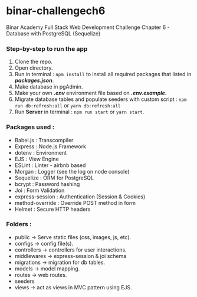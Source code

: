 # binar-challengech6

Binar Academy Full Stack Web Development Challenge Chapter 6 - Database with PostgreSQL (Sequelize)

### Step-by-step to run the app

1. Clone the repo.
2. Open directory.
3. Run in terminal : `npm install` to install all required packages that listed in **_packages.json_**.
4. Make database in pgAdmin.
5. Make your own **_.env_** environment file based on **_.env.example_**.
6. Migrate database tables and populate seeders with custom script : `npm run db:refresh:all` or `yarn db:refresh:all`
7. Run **Server** in terminal : `npm run start` or `yarn start`.

### Packages used :

- Babel.js : Transcompiler
- Express : Node.js Framework
- dotenv : Environment
- EJS : View Engine
- ESLint : Linter - airbnb based
- Morgan : Logger (see the log on node console)
- Sequelize : ORM for PostgreSQL
- bcrypt : Password hashing
- Joi : Form Validation
- express-session : Authentication (Session & Cookies)
- method-override : Override POST method in form
- Helmet : Secure HTTP headers

### Folders :

- public -> Serve static files (css, images, js, etc).
- configs -> config file(s).
- controllers -> controllers for user interactions.
- middlewares -> express-session & joi schema
- migrations -> migration for db tables.
- models -> model mapping.
- routes -> web routes.
- seeders
- views -> act as views in MVC pattern using EJS.